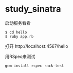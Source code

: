 # study_sinatra

启动服务看看 
```
$ cd hello
$ ruby app.rb
```
打开 http://localhost:4567/hello


用RSpec来测试
```
gem install rspec rack-test
```
